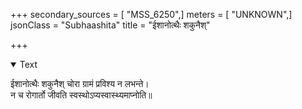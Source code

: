 +++
secondary_sources = [ "MSS_6250",]
meters = [ "UNKNOWN",]
jsonClass = "Subhaashita"
title = "ईशानोत्थैः शकुनैश्"

+++

<details open><summary>Text</summary>

ईशानोत्थैः शकुनैश् चोरा ग्रामं प्रविश्य न लभन्ते।  
न च रोगार्तो जीवति स्वस्थोऽप्यस्वास्थ्यमाप्नोति॥
</details>
